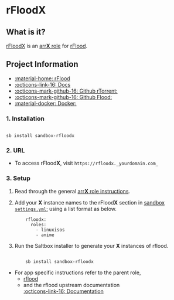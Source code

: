 # rFlood**X**

## What is it?

[rFloodX](https://github.com/jesec/flood) is an [arr**X** role](arrx) for [rFlood](/sandbox/apps/rflood).

## Project Information
- [:material-home: rFlood ](https://github.com/jesec/flood)
- [:octicons-link-16: Docs](https://github.com/jesec/flood/wiki)
- [:octicons-mark-github-16: Github rTorrent:](https://github.com/jesec/rtorrent)
- [:octicons-mark-github-16: Github Flood:](https://github.com/jesec/flood)
- [:material-docker: Docker: ](https://hub.docker.com/r/hotio/rflood)

### 1. Installation

``` shell

sb install sandbox-rfloodx

```

### 2. URL

- To access rFlood**X**, visit `https://rfloodx._yourdomain.com_`

### 3. Setup

1. Read through the general [arr**X** role instructions](arrx).

2. Add your **X** instance names to the rFlood**X** section in [sandbox `settings.yml`:](/sandbox/settings) using a list format as below.

    ``` { .yaml }
        rfloodx:
          roles:
            - linuxisos
            - anime
    ```

3. Run the Saltbox installer to generate your **X** instances of rflood.

      ``` { .shell }

          sb install sandbox-rfloodx

      ```

- For app specific instructions refer to the parent role,
     - [rflood](/sandbox/apps/rflood)<Br/>
     - and the rflood upstream documentation <BR/>
       [:octicons-link-16: Documentation ](https://github.com/jesec/flood/wiki)
